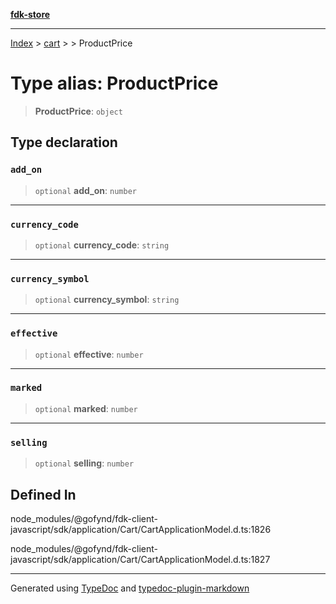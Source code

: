 [**fdk-store**](../../../README.md)
***

[Index](../../../API.md) > [cart](../../README.md) > [<internal>](../README.md) > ProductPrice

# Type alias: ProductPrice

> **ProductPrice**: `object`

## Type declaration

### `add_on`

> `optional` **add\_on**: `number`

***

### `currency_code`

> `optional` **currency\_code**: `string`

***

### `currency_symbol`

> `optional` **currency\_symbol**: `string`

***

### `effective`

> `optional` **effective**: `number`

***

### `marked`

> `optional` **marked**: `number`

***

### `selling`

> `optional` **selling**: `number`

## Defined In

node\_modules/@gofynd/fdk-client-javascript/sdk/application/Cart/CartApplicationModel.d.ts:1826

node\_modules/@gofynd/fdk-client-javascript/sdk/application/Cart/CartApplicationModel.d.ts:1827

***
Generated using [TypeDoc](https://typedoc.org/) and [typedoc-plugin-markdown](https://www.npmjs.com/package/typedoc-plugin-markdown)
